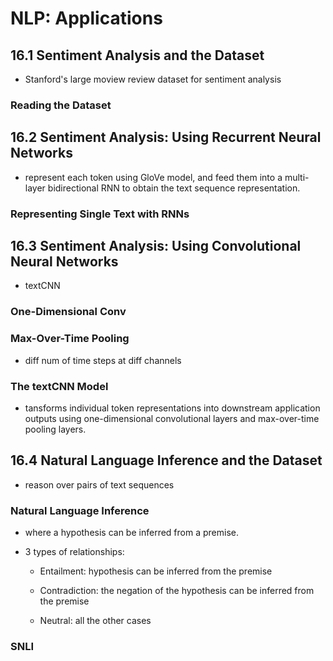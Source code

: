 # NLP: Applications

## 16.1 Sentiment Analysis and the Dataset

* Stanford's large moview review dataset for sentiment analysis

### Reading the Dataset



## 16.2 Sentiment Analysis: Using Recurrent Neural Networks

* represent each token using GloVe model, and feed them into a multi-layer bidirectional RNN to obtain the text sequence representation. 
  
  

### Representing Single Text with RNNs





## 16.3 Sentiment Analysis: Using Convolutional Neural Networks

* textCNN

### One-Dimensional Conv

### Max-Over-Time Pooling

* diff num of time steps at diff channels

### The textCNN Model

* tansforms individual token representations into downstream application outputs using one-dimensional convolutional layers and max-over-time pooling layers. 



## 16.4 Natural Language Inference and the Dataset

* reason over pairs of text sequences

### Natural Language Inference

* where a hypothesis can be inferred from a premise.

* 3 types of relationships: 
  
  * Entailment: hypothesis can be inferred from the premise
  
  * Contradiction: the negation of the hypothesis can be inferred from the premise
  
  * Neutral: all the other cases

### SNLI
